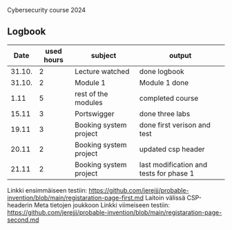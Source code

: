 Cybersecurity course 2024

## Logbook


|Date   |used hours   |subject   | output  |
|---|---|---|---|
| 31.10.  |2   |Lecture watched   |done logbook   |   
| 31.10.  |2   |Module 1   |Module 1 done   |   
|1.11   |5   |rest of the modules   |completed course   |   
|15.11   |3   |Portswigger   |done three labs   |  
|19.11   |3   |Booking system project   |done first verison and test  |  
|20.11   |2   |Booking system project   |updated csp header | 
|21.11   |2   |Booking system project   |last modification and tests for phase 1  |  


Linkki ensimmäiseen testiin: https://github.com/jerejjj/probable-invention/blob/main/registaration-page-first.md
Laitoin välissä CSP-headerin Meta tietojen joukkoon
Linkki viimeiseen testiin: https://github.com/jerejjj/probable-invention/blob/main/registaration-page-second.md
